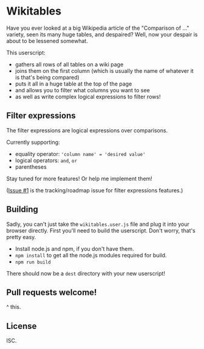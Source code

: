 # Wikitables

Have you ever looked at a big Wikipedia article of the "Comparison of ..." variety, seen its many huge tables, and despaired? Well, now your despair is about to be lessened somewhat.

This userscript:
- gathers all rows of all tables on a wiki page
- joins them on the first column (which is usually the name of whatever it is that's being compared)
- puts it all in a huge table at the top of the page
- and allows you to filter what columns you want to see
- as well as write complex logical expressions to filter rows!

## Filter expressions

The filter expressions are logical expressions over comparisons.

Currently supporting:
- equality operator: `'column name' = 'desired value'`
- logical operators: `and`, `or`
- parentheses

Stay tuned for more features! Or help me implement them!

([Issue #1](https://github.com/ypoluektovich/wikitables/issues/1) is the tracking/roadmap issue for filter expressions features.)

## Building

Sadly, you can't just take the `wikitables.user.js` file and plug it into your browser directly. First you'll need to build the userscript. Don't worry, that's pretty easy.

- Install node.js and npm, if you don't have them.
- `npm install` to get all the node.js modules required for build.
- `npm run build`

There should now be a `dest` directory with your new userscript!

## Pull requests welcome!

^ this.

## License

ISC.
